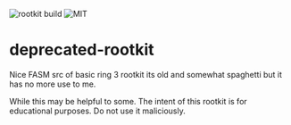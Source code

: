 ![rootkit build](https://img.shields.io/badge/build-Deprecated-red) ![MIT](https://img.shields.io/badge/MIT-Licence-blue)
# deprecated-rootkit
Nice FASM src of basic ring 3 rootkit its old and somewhat spaghetti but it has no more use to me. 

While this may be helpful to some. The intent of this rootkit is for educational purposes. Do not use it maliciously. 
